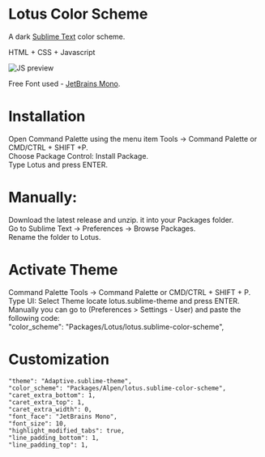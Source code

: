 # Lotus Color Scheme

A dark [Sublime Text](https://www.sublimetext.com) color scheme. 

HTML + CSS + Javascript

![JS preview](../main/docs/view.png)

Free Font used - [JetBrains Mono](https://www.jetbrains.com/lp/mono/).

# Installation

Open Command Palette using the menu item Tools → Command Palette or CMD/CTRL + SHIFT +P.\
Choose Package Control: Install Package.\
Type Lotus and press ENTER.

# Manually:

Download the latest release and unzip. it into your Packages folder.\
Go to Sublime Text → Preferences → Browse Packages.\
Rename the folder to Lotus.

# Activate Theme

Command Palette Tools → Command Palette or CMD/CTRL + SHIFT + P.\
Type UI: Select Theme locate lotus.sublime-theme and press ENTER.\
Manually you can go to (Preferences > Settings - User) and paste the following code:\
"color_scheme": "Packages/Lotus/lotus.sublime-color-scheme",

# Customization

	"theme": "Adaptive.sublime-theme",
	"color_scheme": "Packages/Alpen/lotus.sublime-color-scheme",	
	"caret_extra_bottom": 1,
	"caret_extra_top": 1,
	"caret_extra_width": 0,	
	"font_face": "JetBrains Mono",
	"font_size": 10,	
	"highlight_modified_tabs": true,
	"line_padding_bottom": 1,
	"line_padding_top": 1,
	
